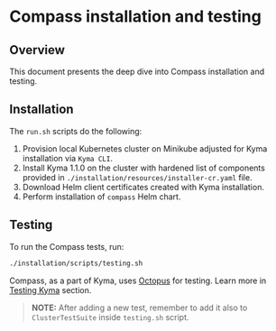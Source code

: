 # Compass installation and testing

## Overview

This document presents the deep dive into Compass installation and testing.

## Installation

The `run.sh` scripts do the following:
1. Provision local Kubernetes cluster on Minikube adjusted for Kyma installation via `Kyma CLI`.
2. Install Kyma 1.1.0 on the cluster with hardened list of components provided in `./installation/resources/installer-cr.yaml` file.  
3. Download Helm client certificates created with Kyma installation.
4. Perform installation of `compass` Helm chart.

## Testing

To run the Compass tests, run:

```bash
./installation/scripts/testing.sh
```

Compass, as a part of Kyma, uses [Octopus](https://github.com/kyma-incubator/octopus/) for testing. Learn more in [Testing Kyma](https://kyma-project.io/docs/root/kyma#details-testing-kyma) section.

> **NOTE:** After adding a new test, remember to add it also to `ClusterTestSuite` inside `testing.sh` script.